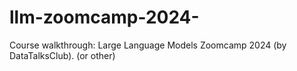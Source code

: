 # llm-zoomcamp-2024-
Course walkthrough: Large Language Models Zoomcamp 2024 (by DataTalksClub). (or other)

